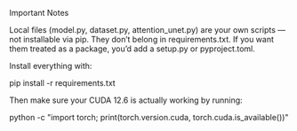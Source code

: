 Important Notes

Local files (model.py, dataset.py, attention_unet.py) are your own scripts — not installable via pip. They don’t belong in requirements.txt.
If you want them treated as a package, you’d add a setup.py or pyproject.toml.

Install everything with:

pip install -r requirements.txt


Then make sure your CUDA 12.6 is actually working by running:

python -c "import torch; print(torch.version.cuda, torch.cuda.is_available())"
